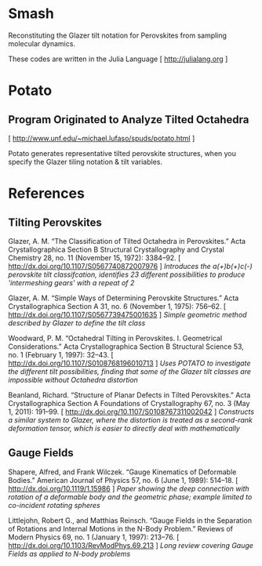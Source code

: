 # Smash

Reconstituting the Glazer tilt notation for Perovskites from sampling molecular
dynamics.

These codes are written in the Julia Language
[ http://julialang.org ]

# Potato
## Program Originated to Analyze Tilted Octahedra

[ http://www.unf.edu/~michael.lufaso/spuds/potato.html ]

Potato generates representative tilted perovskite structures, when you specify
the Glazer tiling notation & tilt variables.

# References

## Tilting Perovskites

Glazer, A. M. “The Classification of Tilted Octahedra in Perovskites.” Acta
Crystallographica Section B Structural Crystallography and Crystal Chemistry
28, no. 11 (November 15, 1972): 3384–92. 
[ http://dx.doi.org/10.1107/S0567740872007976 ]
*Introduces the a(+)b(+)c(-) perovskite tilt classifcation, identifies 23
different possibilities to produce 'intermeshing gears' with a repeat of 2*

Glazer, A. M. “Simple Ways of Determining Perovskite Structures.” Acta
Crystallographica Section A 31, no. 6 (November 1, 1975): 756–62.
[ http://dx.doi.org/10.1107/S0567739475001635 ]
*Simple geometric method described by Glazer to define the tilt class*

Woodward, P. M. “Octahedral Tilting in Perovskites. I. Geometrical
Considerations.” Acta Crystallographica Section B Structural Science 53, no.
1 (February 1, 1997): 32–43. 
[ http://dx.doi.org/10.1107/S0108768196010713 ]
*Uses POTATO to investigate the different tilt possibilities, finding that some
of the Glazer tilt classes are impossible without Octahedra distortion*

Beanland, Richard. “Structure of Planar Defects in Tilted Perovskites.” Acta
Crystallographica Section A Foundations of Crystallography 67, no. 3 (May 1,
2011): 191–99. 
[ http://dx.doi.org/10.1107/S0108767311002042 ]
*Constructs a similar system to Glazer, where the distortion is treated as
a second-rank deformation tensor, which is easier to directly deal with
mathematically*

## Gauge Fields

Shapere, Alfred, and Frank Wilczek. “Gauge Kinematics of Deformable Bodies.”
American Journal of Physics 57, no. 6 (June 1, 1989): 514–18.
[ http://dx.doi.org/10.1119/1.15986 ]
*Paper showing the deep connection with rotation of a deformable body and the
geometric phase; example limited to co-incident rotating spheres*

Littlejohn, Robert G., and Matthias Reinsch. “Gauge Fields in the Separation of
Rotations and Internal Motions in the N-Body Problem.” Reviews of Modern Physics
69, no. 1 (January 1, 1997): 213–76. 
[ http://dx.doi.org/10.1103/RevModPhys.69.213 ]
*Long review covering Gauge Fields as applied to N-body problems*



